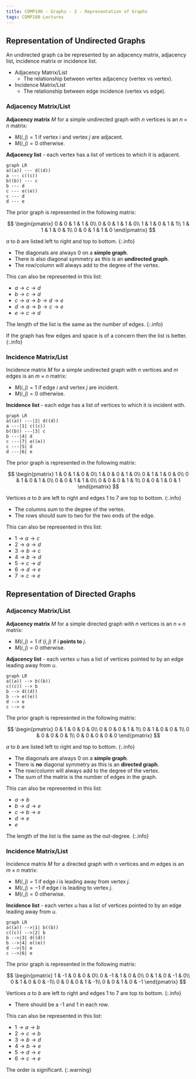 ```yaml
---
title: COMP108 - Graphs - 2 - Representation of Graphs
tags: COMP108 Lectures
---
```

## Representation of Undirected Graphs
An undirected graph ca be represented by an adjacency matrix, adjacency list, incidence matrix or incidence list.

* Adjacency Matrix/List
	* The relationship between vertex adjacency (vertex vs vertex).
* Incidence Matrix/List
	* The relationship between edge incidence (vertex vs edge).

### Adjacency Matrix/List
**Adjacency matrix** $M$ for a simple undirected graph with $n$ vertices is an $n\times n$ matrix:

* $M(i,j)=1$ if vertex $i$ and vertex $j$ are adjacent.
* $M(i,j)=0$ otherwise.

**Adjacency list** - each vertex has a list of vertices to which it is adjacent.

```mermaid
graph LR
a((a)) --- d((d))
a --- c((c))
b((b)) --- c
b --- d
c --- e((e))
c --- d
d --- e
```

The prior graph is represented in the following matrix:

$$
\begin{pmatrix}
0 & 0 & 1 & 1 & 0\\
0 & 0 & 1 & 1 & 0\\
1 & 1 & 0 & 1 & 1\\
1 & 1 & 1 & 0 & 1\\
0 & 0 & 1 & 1 & 0
\end{pmatrix}
$$

$a$ to $b$ are listed left to right and top to bottom.
{:.info}

* The diagonals are always 0 on a **simple graph**.
* There is also diagonal symmetry as this is an **undirected graph**.
* The row/column will always add to the degree of the vertex.

This can also be represented in this list:

* $a\rightarrow c\rightarrow d$
* $b\rightarrow c\rightarrow d$
* $c\rightarrow a\rightarrow b\rightarrow d\rightarrow e$
* $d\rightarrow a\rightarrow b\rightarrow c\rightarrow e$
* $e\rightarrow c\rightarrow d$

The length of the list is the same as the number of edges.
{:.info}

If the graph has few edges and space is of a concern then the list is better.
{:.info}

### Incidence Matrix/List
Incidence matrix $M$ for a simple undirected graph with $n$ vertices and $m$ edges is an $m\times n$ matrix:

* $M(i,j)=1$ if edge $i$ and vertex $j$ are incident.
* $M(i,j)=0$ otherwise.

**Incidence list** - each edge has a list of vertices to which it is incident with.

```mermaid
graph LR
a((a)) ---|2| d((d))
a ---|1| c((c))
b((b)) ---|3| c
b ---|4| d
c ---|7| e((e))
c ---|5| d
d ---|6| e
```

The prior graph is represented in the following matrix:

$$
\begin{pmatrix}
1 & 0 & 1 & 0 & 0\\
1 & 0 & 0 & 1 & 0\\
0 & 1 & 1 & 0 & 0\\
0 & 1 & 0 & 1 & 0\\
0 & 0 & 1 & 1 & 0\\
0 & 0 & 0 & 1 & 1\\
0 & 0 & 1 & 0 & 1
\end{pmatrix}
$$

Vertices $a$ to $b$ are left to right and edges 1 to 7 are top to bottom.
{:.info}

* The columns sum to the degree of the vertex.
* The rows should sum to two for the two ends of the edge.

This can also be represented in this list:

* $1\rightarrow a\rightarrow c$
* $2\rightarrow a\rightarrow d$
* $3\rightarrow b\rightarrow c$
* $4\rightarrow b\rightarrow d$
* $5\rightarrow c\rightarrow d$
* $6\rightarrow d\rightarrow e$
* $7\rightarrow c\rightarrow e$

## Representation of Directed Graphs
### Adjacency Matrix/List
**Adjacency matrix** $M$ for a simple directed graph with $n$ vertices is an $n\times n$ matrix:

* $M(i,j)=1$ if $(i,j)$ if $i$ **points to** $j$.
* $M(i,j)=0$ otherwise.

**Adjacency list** - each vertex $u$ has a list of vertices pointed to by an edge leading away from $u$.

```mermaid
graph LR
a((a)) --> b((b))
c((c)) --> b
b --> d((d))
b --> e((e))
d --> e
c --> e
```

The prior graph is represented in the following matrix:

$$
\begin{pmatrix}
0 & 1 & 0 & 0 & 0\\
0 & 0 & 0 & 1 & 1\\
0 & 1 & 0 & 0 & 1\\
0 & 0 & 0 & 0 & 1\\
0 & 0 & 0 & 0 & 0
\end{pmatrix}
$$

$a$ to $b$ are listed left to right and top to bottom.
{:.info}

* The diagonals are always 0 on a **simple graph**.
* There is **no** diagonal symmetry as this is an **directed graph**.
* The row/column will always add to the degree of the vertex.
* The sum of the matrix is the number of edges in the graph.

This can also be represented in this list:

* $a\rightarrow b$
* $b\rightarrow d\rightarrow e$
* $c\rightarrow b\rightarrow e$
* $d\rightarrow e$
* $e$

The length of the list is the same as the out-degree.
{:.info}

### Incidence Matrix/List
Incidence matrix $M$ for a directed graph with $n$ vertices and $m$ edges is an $m\times n$ matrix:

* $M(i,j)=1$ if edge $i$ is leading away from vertex $j$.
* $M(i,j)=-1$ if edge $i$ is leading to vertex $j$.
* $M(i,j)=0$ otherwise.

**Incidence list** -  each vertex $u$ has a list of vertices pointed to by an edge leading away from $u$.

```mermaid
graph LR
a((a)) -->|1| b((b))
c((c)) -->|2| b
b -->|3| d((d))
b -->|4| e((e))
d -->|5| e
c -->|6| e
```

The prior graph is represented in the following matrix:

$$
\begin{pmatrix}
1 & -1 & 0 & 0 & 0\\
0 & -1 & 1 & 0 & 0\\
0 & 1 & 0 & -1 & 0\\
0 & 1 & 0 & 0 & -1\\
0 & 0 & 0 & 1 & -1\\
0 & 0 & 1 & 0 & -1
\end{pmatrix}
$$

Vertices $a$ to $b$ are left to right and edges 1 to 7 are top to bottom.
{:.info}

* There should be a -1 and 1 in each row.

This can also be represented in this list:

* $1\rightarrow a\rightarrow b$
* $2\rightarrow c\rightarrow b$
* $3\rightarrow b\rightarrow d$
* $4\rightarrow b\rightarrow e$
* $5\rightarrow d\rightarrow e$
* $6\rightarrow c\rightarrow e$

The order is significant.
{:.warning}